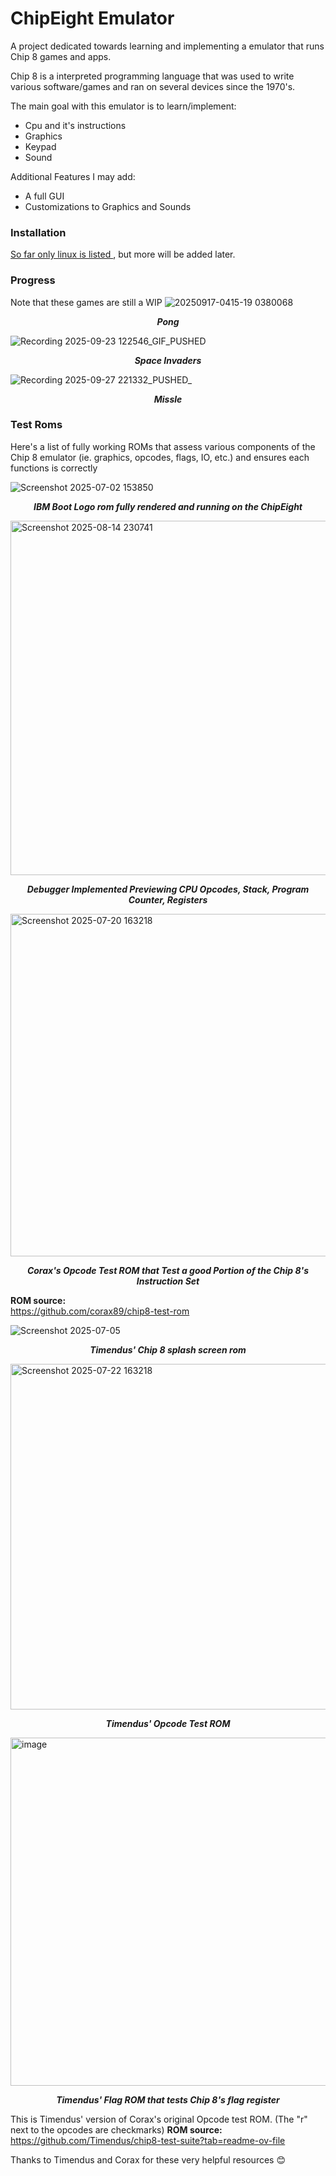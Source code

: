 # ChipEight Emulator

A project dedicated towards learning and implementing a emulator that runs Chip 8 games and apps.  

Chip 8 is a interpreted programming language that was used to write various software/games and ran on several devices since the 1970's. 

The main goal with this emulator is to learn/implement: 
- Cpu and it's instructions 
- Graphics
- Keypad 
- Sound

Additional Features I may add: 

- A full GUI
- Customizations to Graphics and Sounds

### Installation
<a href = "https://jeremys22.github.io/ChipEightDocs/docs/installation"> So far only linux is listed </a>, but more will be added later. 

### Progress 
Note that these games are still a WIP 
![20250917-0415-19 0380068](https://github.com/user-attachments/assets/427e2726-aae1-4f84-a97b-f60ecdacb99d)
<p align = "center"><strong><em>Pong</em></strong></p> 

![Recording 2025-09-23 122546_GIF_PUSHED](https://github.com/user-attachments/assets/065c4527-3ff7-456d-b914-33995d87f27f)
<p align = "center"><strong><em>Space Invaders</em></strong></p> 

![Recording 2025-09-27 221332_PUSHED_](https://github.com/user-attachments/assets/c0796fad-5202-46b4-8f72-3059681361d3)
<p align = "center"><strong><em>Missle</em></strong></p> 

### Test Roms 
Here's a list of fully working ROMs that assess various components of the Chip 8 emulator (ie. graphics, opcodes, flags, IO, etc.) and ensures each functions is correctly 

![Screenshot 2025-07-02 153850](https://github.com/user-attachments/assets/0efe8489-3846-4030-8038-de5adbc142ad)
<p align = "center"><strong><em>IBM Boot Logo rom fully rendered and running on the ChipEight </em></strong></p> 

<img width="1595" height="567" alt="Screenshot 2025-08-14 230741" src="https://github.com/user-attachments/assets/631b6393-500a-4022-9b32-1fc748f85212" />
<p align = "center"><strong><em>Debugger Implemented Previewing CPU Opcodes, Stack, Program Counter, Registers </em></strong></p> 

<img width="1065" height="548" alt="Screenshot 2025-07-20 163218" src="https://github.com/user-attachments/assets/15543fcc-9069-4d85-8850-3ddeb20cd6db" />
<p align = "center"><strong><em>Corax's Opcode Test ROM that Test a good Portion of the Chip 8's Instruction Set</em></strong></p>

<strong>ROM source:</strong><br>
https://github.com/corax89/chip8-test-rom 

![Screenshot 2025-07-05 ](https://github.com/user-attachments/assets/80045ea2-452f-48b2-ba56-1c59406104b8)
<p align = "center"><strong><em>Timendus' Chip 8 splash screen rom</em></strong></p>

<img width="1103" height="553" alt="Screenshot 2025-07-22 163218" src="https://github.com/user-attachments/assets/cd95e96c-50c3-45b5-99dd-6565d06c38bd" />
<p align = "center"><strong><em>Timendus' Opcode Test ROM </em></strong></p> 

<img width="1066" height="557" alt="image" src="https://github.com/user-attachments/assets/5fa3fa1e-80d4-4627-8aae-6924939b2fbe" />
<p align = "center"><strong><em>Timendus' Flag ROM that tests Chip 8's flag register</em></strong></p> 

This is Timendus' version of Corax's original Opcode test ROM.  (The "r" next to the opcodes are checkmarks) 
<strong>ROM source:</strong><br>
https://github.com/Timendus/chip8-test-suite?tab=readme-ov-file 

Thanks to Timendus and Corax for these very helpful resources 😊<br>  





